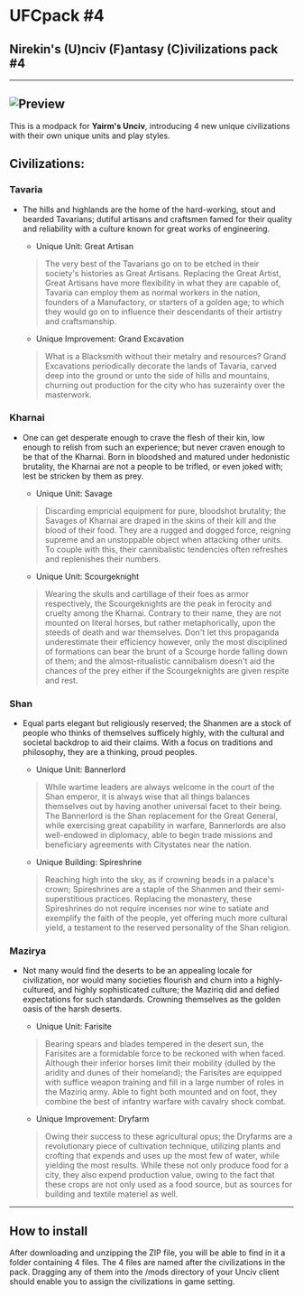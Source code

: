 # UFCpack #4
## Nirekin's (U)nciv (F)antasy (C)ivilizations pack #4
---
![Preview](https://cdn.discordapp.com/attachments/556615339849416736/699793164516589619/UFCpack4.png)
---
This is a modpack for **Yairm's Unciv**, introducing 4 new unique civilizations with their own unique units and play styles.
## Civilizations:
### Tavaria
* The hills and highlands are the home of the hard-working, stout and bearded Tavarians; dutiful artisans and craftsmen famed for their quality and reliability with a culture known for great works of engineering.

  * Unique Unit: Great Artisan
  >The very best of the Tavarians go on to be etched in their society's histories as Great Artisans. Replacing the Great Artist, Great Artisans have more flexibility in what they are capable of, Tavaria can employ them as normal workers in the nation, founders of a Manufactory, or starters of a golden age; to which they would go on to influence their descendants of their artistry and craftsmanship.  
  
  * Unique Improvement: Grand Excavation
  >What is a Blacksmith without their metalry and resources? Grand Excavations periodically decorate the lands of Tavaria, carved deep into the ground or unto the side of hills and mountains, churning out production for the city who has suzerainty over the masterwork.

### Kharnai
* One can get desperate enough to crave the flesh of their kin, low enough to relish from such an experience; but never craven enough to be that of the Kharnai. Born in bloodshed and matured under hedonistic brutality, the Kharnai are not a people to be trifled, or even joked with; lest be stricken by them as prey.

  * Unique Unit: Savage
  >Discarding empricial equipment for pure, bloodshot brutality; the Savages of Kharnai are draped in the skins of their kill and the blood of their food. They are a rugged and dogged force, reigning supreme and an unstoppable object when attacking other units. To couple with this, their cannibalistic tendencies often refreshes and replenishes their numbers.
  
  * Unique Unit: Scourgeknight
  >Wearing the skulls and cartillage of their foes as armor respectively, the Scourgeknights are the peak in ferocity and cruelty among the Kharnai. Contrary to their name, they are not mounted on literal horses, but rather metaphorically, upon the steeds of death and war themselves. Don't let this propaganda underestimate their efficiency however, only the most disciplined of formations can bear the brunt of a Scourge horde falling down of them; and the almost-ritualistic cannibalism doesn't aid the chances of the prey either if the Scourgeknights are given respite and rest.

### Shan
* Equal parts elegant but religiously reserved; the Shanmen are a stock of people who thinks of themselves sufficely highly, with the cultural and societal backdrop to aid their claims. With a focus on traditions and philosophy, they are a thinking, proud peoples.

  * Unique Unit: Bannerlord
  >While wartime leaders are always welcome in the court of the Shan emperor, it is always wise that all things balances themselves out by having another universal facet to their being. The Bannerlord is the Shan replacement for the Great General, while exercising great capability in warfare, Bannerlords are also well-endowed in diplomacy, able to begin trade missions and beneficiary agreements with Citystates near the nation.
  
  * Unique Building: Spireshrine
  >Reaching high into the sky, as if crowning beads in a palace's crown; Spireshrines are a staple of the Shanmen and their semi-superstitious practices. Replacing the monastery, these Spireshrines do not require incenses nor wine to satiate and exemplify the faith of the people, yet offering much more cultural yield, a testament to the reserved personality of the Shan religion.
  
### Mazirya
* Not many would find the deserts to be an appealing locale for civilization, nor would many societies flourish and churn into a highly-cultured, and highly sophisticated culture; the Maziriq did and defied expectations for such standards. Crowning themselves as the golden oasis of the harsh deserts.

  * Unique Unit: Farisite
  >Bearing spears and blades tempered in the desert sun, the Farisites are a formidable force to be reckoned with when faced. Although their inferior horses limit their mobility (dulled by the aridity and dunes of their homeland); the Farisites are equipped with suffice weapon training and fill in a large number of roles in the Maziriq army. Able to fight both mounted and on foot, they combine the best of infantry warfare with cavalry shock combat.
 
  * Unique Improvement: Dryfarm
  >Owing their success to these agricultural opus; the Dryfarms are a revolutionary piece of cultivation technique, utilizing plants and crofting that expends and uses up the most few of water, while yielding the most results. While these not only produce food for a city, they also expend production value, owing to the fact that these crops are not only used as a food source, but as sources for building and textile materiel as well.
---
## How to install
After downloading and unzipping the ZIP file, you will be able to find in it a folder containing 4 files. The 4 files are named after the civilizations in the pack. Dragging any of them into the /mods directory of your Unciv client should enable you to assign the civilizations in game setting.
